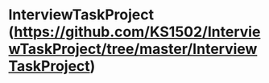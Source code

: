 # InterviewTaskProject (https://github.com/KS1502/InterviewTaskProject/tree/master/InterviewTaskProject)
